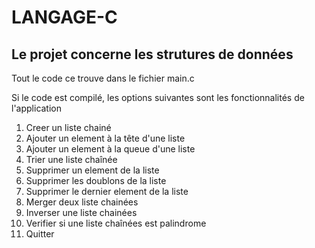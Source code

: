 # LANGAGE-C
## Le projet concerne les strutures de données 

Tout le code ce trouve dans le fichier main.c


Si le code est compilé, les options suivantes sont les fonctionnalités de l'application

1. Creer un liste chainé
2. Ajouter un element à la tête d'une liste
3. Ajouter un element à la queue d'une liste
4. Trier une liste chaînée 
5. Supprimer un element de la liste
6. Supprimer les doublons de la liste
7. Supprimer le dernier element de la liste
8. Merger deux liste chainées
9. Inverser une liste chainées
10. Verifier si une liste chaînées  est palindrome 
11. Quitter 


